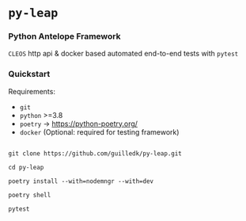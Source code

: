 # `py-leap`

### Python Antelope Framework

`CLEOS` http api & docker based automated end-to-end tests with `pytest`

### Quickstart

Requirements:


- `git`
- `python` >=3.8
- `poetry` -> https://python-poetry.org/
- `docker` (Optional: required for testing framework)

```

git clone https://github.com/guilledk/py-leap.git

cd py-leap

poetry install --with=nodemngr --with=dev

poetry shell

pytest

```
